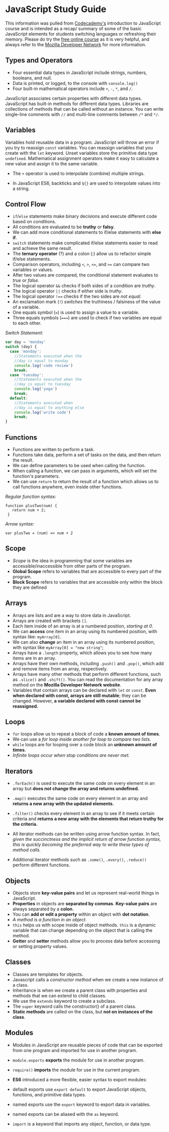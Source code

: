 # JavaScript Study Guide #

This information was pulled from [Codecademy's](https://www.codecademy.com/learn/introduction-to-javascript) introduction to JavaScript course and is intended as a recap/ summary of some of the basic JavaScript elements for students switching languages or refreshing their memory.
Please do try the [free online course](https://www.codecademy.com/learn/introduction-to-javascript) as it is very helpful, and always refer to the [Mozilla Developer Network](https://developer.mozilla.org/bm/docs/Web/JavaScript) for more information.

## Types and Operators ##

+ Four essential data types in JavaScript include strings, numbers, booleans, and null.
+ Data is printed, or logged, to the console with `console.log()`
+ Four built-in mathematical operators include `+`, `-`, `*`, and `/`.

JavaScript associates certain properties with different data types.
JavaScript has built-in methods for different data types.
Libraries are collections of methods that can be called without an instance.
You can write single-line comments with `//` and multi-line comments between `/*` and `*/`.

## Variables ##

Variables hold reusable data in a program.
JavaScript will throw an error if you try to reassign `const` variables.
You can reassign variables that you create with the `let` keyword.
Unset variables store the primitive data type `undefined`.
Mathematical assignment operators make it easy to calculate a new value and assign it to the same variable.

+ The `+` operator is used to interpolate (combine) multiple strings.

+ In JavaScript ES6, backticks and `${}` are used to interpolate values into a string.

## Control Flow ##

+ `if`/`else` statements make binary decisions and execute different code based on conditions.
+ All conditions are evaluated to be **truthy** or **falsy**.
+ We can add more conditional statements to if/else statements with **else if**.
+ `switch` statements make complicated if/else statements easier to read and achieve the same result.
+ The **ternary operator** (?) and a colon (:) allow us to refactor simple if/else statements.
+ Comparison operators, including `<`, `>`, `<=`, and `>=` can compare two variables or values.
+ After two values are compared, the conditional statement evaluates to *true* or *false*.
+ The logical operator `&&` checks if both sides of a condition are *truthy*.
+ The logical operator `||` checks if either side is *truthy*.
+ The logical operator `!==` checks if the two sides are *not equal*.
+ An exclamation mark (`!`) *switches* the truthiness / falsiness of the value of a variable.
+ One equals symbol (`=`) is used to assign a value to a variable.
+ Three equals symbols (`===`) are used to check if two variables are equal to each other.

*Switch Statement:*

```javascript
var day = 'monday'
switch (day) {
  case 'monday':
    //Statements executed when the
    //day is equal to monday
    console.log('code review')
    break;
  case 'tuesday':
    //Statements executed when the
    //day is equal to tuesday
    console.log('yoga')
    break;
  default:
    //Statements executed when
    //day is equal to anything else
    console.log('write code')
    break;
}
```

## Functions ##

+ Functions are written to perform a task.
+ Functions take data, perform a set of tasks on the data, and then return the result.
+ We can define parameters to be used when calling the function.
+ When calling a function, we can pass in arguments, which will set the function's parameters.
+ We can use `return` to return the result of a function which allows us to call functions anywhere, even inside other functions.

*Regular function syntax:*
```
function plusTwo(num) {
   return num + 2;
 }
```
*Arrow syntax:*
```
var plusTwo = (num) => num + 2
```

## Scope ##

+ *Scope* is the idea in programming that some variables are accessible/inaccessible from other parts of the program.
+ **Global Scope** refers to variables that are accessible to every part of the program.
+ **Block Scope** refers to variables that are accessible only within the block they are defined


## Arrays ##

+ Arrays are lists and are a way to store data in JavaScript.
+ Arrays are created with brackets `[]`.
+ Each item inside of an array is at a numbered position, *starting at 0*.
+ We can **access** one item in an array using its numbered position, with syntax like: `myArray[0]`.
+ We can also **change** an item in an array using its numbered position, with syntax like `myArray[0] = "new string"`;
+ Arrays have a `.length` property, which allows you to see how many items are in an array.
+ Arrays have their own methods, including `.push()` and `.pop()`, which add and remove items from an array, respectively.
+ Arrays have many other methods that perform different functions, such as `.slice()` and `.shift()`. You can read the documentation for any array method on the **Mozilla Developer Network website**.
+ Variables that contain arrays can be declared with `let` or `const`. **Even when declared with const, arrays are still mutable**; they can be changed. However, **a variable declared with const cannot be reassigned.**

## Loops ##

+ `for` loops allow us to repeat a block of code a **known amount of times**.
+ We can use a *for loop inside another for loop to compare two lists*.
+ `while` loops are for looping over a code block an **unknown amount of times**.
+ *Infinite loops occur when stop conditions are never met.*

## Iterators ##

+ `.forEach()` is used to execute the same code on every element in an array but **does not change the array and returns undefined.**
+ `.map()` executes the same code on every element in an array and **returns a new array with the updated elements.**
+ `.filter()` checks every element in an array to see if it meets certain criteria and **returns a new array with the elements that return truthy for the criteria.**
+ All iterator methods can be written using arrow function syntax. In fact, *given the succinctness and the implicit return of arrow function syntax, this is quickly becoming the preferred way to write these types of method calls.*

+ Additional iterator methods such as `.some()`, `.every()`, `.reduce()` perform different functions.

## Objects ##

+ Objects store **key-value pairs** and let us represent real-world things in JavaScript.
+ **Properties** in objects are **separated by commas**. **Key-value pairs** are always separated by a **colon**.
+ You can **add or edit a property** within an object with **dot notation**.
+ *A method is a function in an object.*
+ `this` helps us with scope inside of object methods. `this` is a dynamic variable that can change depending on the object that is calling the method.
+ **Getter** and **setter** methods allow you to process data before accessing or setting property values.

## Classes ##

+ Classes are templates for objects.
+ Javascript calls a *constructor method* when we create a new instance of a class.
+ Inheritance is when we create a parent class with properties and methods that we can extend to child classes.
+ We use the `extends` keyword to create a subclass.
+ The `super` keyword calls the constructor() of a parent class.
+ **Static methods** are called on the class, but **not on instances of the class**.

## Modules ##

+ Modules in JavaScript are reusable pieces of code that can be exported from one program and imported for use in another program.

+ `module.exports` **exports** the module for use in another program.
+ `require()` **imports** the module for use in the current program.

+ **ES6** introduced a more flexible, easier syntax to export modules:

+ default exports use `export default` to export JavaScript objects, functions, and primitive data types.
+ named exports use the `export` keyword to export data in variables.
+ named exports can be aliased with the `as` keyword.
+ `import` is a keyword that imports any object, function, or data type.
